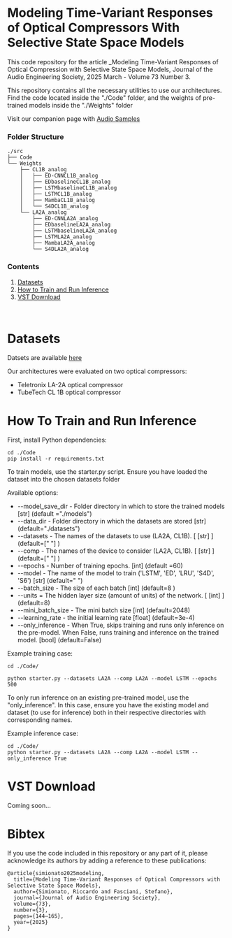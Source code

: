 # Modeling Time-Variant Responses of Optical Compressors With Selective State Space Models


This code repository for the article _Modeling Time-Variant Responses of Optical Compression with Selective State Space Models, Journal of the Audio Engineering Society, 2025 March - Volume 73 Number 3.

This repository contains all the necessary utilities to use our architectures. Find the code located inside the "./Code" folder, and the weights of pre-trained models inside the "./Weights" folder

Visit our companion page with [Audio Samples](https://riccardovib.github.io/Optical-DRC-SSM_pages/)

### Folder Structure

```
./src
├── Code
└── Weights
    ├── CL1B_analog
    │   ├── ED-CNNCL1B_analog
    │   ├── EDbaselineCL1B_analog
    │   ├── LSTMbaselineCL1B_analog
    │   ├── LSTMCL1B_analog
    │   ├── MambaCL1B_analog
    │   └── S4DCL1B_analog
    └── LA2A_analog
        ├── ED-CNNLA2A_analog
        ├── EDbaselineLA2A_analog
        ├── LSTMbaselineLA2A_analog
        ├── LSTMLA2A_analog
        ├── MambaLA2A_analog
        └── S4DLA2A_analog
```

### Contents

1. [Datasets](#datasets)
2. [How to Train and Run Inference](#how-to-train-and-run-inference)
3. [VST Download](#vst-download)

<br/>

# Datasets

Datsets are available [here](https://www.kaggle.com/datasets/riccardosimionato/optical-dynamic-range-compressors-la-2a-cl-1b/versions/1)

Our architectures were evaluated on two optical compressors:
- Teletronix LA-2A optical compressor
- TubeTech CL 1B optical compressor

# How To Train and Run Inference 

First, install Python dependencies:
```
cd ./Code
pip install -r requirements.txt
```

To train models, use the starter.py script.
Ensure you have loaded the dataset into the chosen datasets folder

Available options: 
* --model_save_dir - Folder directory in which to store the trained models [str] (default ="./models")
* --data_dir - Folder directory in which the datasets are stored [str] (default="./datasets")
* --datasets - The names of the datasets to use (LA2A, CL1B). [ [str] ] (default=[" "] )
* --comp - The names of the device to consider (LA2A, CL1B). [ [str] ] (default=[" "] )
* --epochs - Number of training epochs. [int] (default =60)
* --model - The name of the model to train ('LSTM', 'ED', 'LRU', 'S4D', 'S6') [str] (default=" ")
* --batch_size - The size of each batch [int] (default=8 )
* --units = The hidden layer size (amount of units) of the network. [ [int] ] (default=8)
* --mini_batch_size - The mini batch size [int] (default=2048)
* --learning_rate - the initial learning rate [float] (default=3e-4)
* --only_inference - When True, skips training and runs only inference on the pre-model. When False, runs training and inference on the trained model. [bool] (default=False)
 

Example training case: 
```
cd ./Code/

python starter.py --datasets LA2A --comp LA2A --model LSTM --epochs 500 
```

To only run inference on an existing pre-trained model, use the "only_inference". In this case, ensure you have the existing model and dataset (to use for inference) both in their respective directories with corresponding names.

Example inference case:
```
cd ./Code/
python starter.py --datasets LA2A --comp LA2A --model LSTM --only_inference True
```


# VST Download

Coming soon...

# Bibtex

If you use the code included in this repository or any part of it, please acknowledge 
its authors by adding a reference to these publications:

```
@article{simionato2025modeling,
  title={Modeling Time-Variant Responses of Optical Compressors with Selective State Space Models},
  author={Simionato, Riccardo and Fasciani, Stefano},
  journal={Journal of Audio Engineering Society},
  volume={73},
  number={3},
  pages={144–165},
  year={2025}
}
```